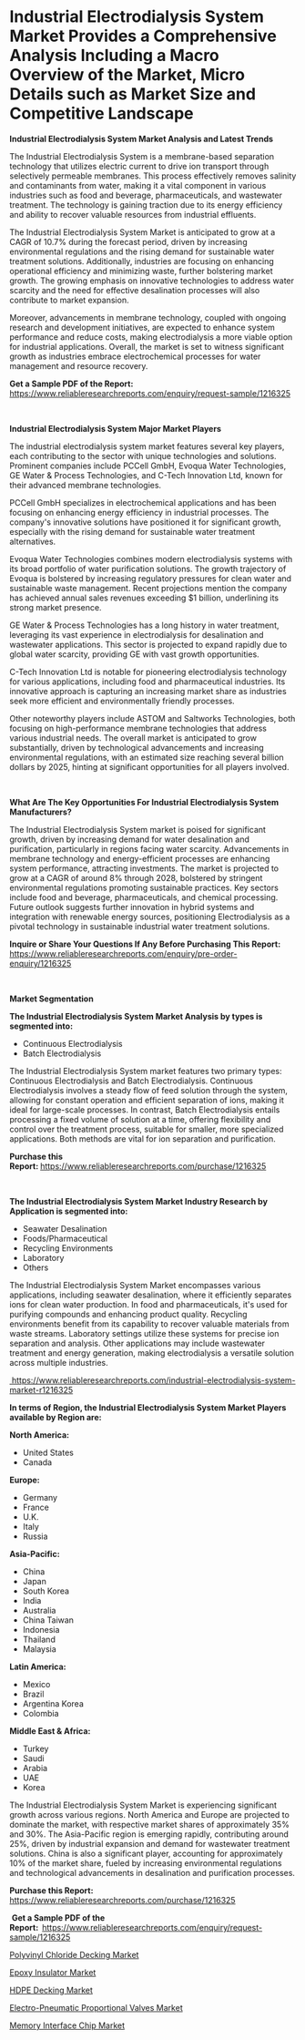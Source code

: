 <p><h1>Industrial Electrodialysis System Market Provides a Comprehensive Analysis Including a Macro Overview of the Market, Micro Details such as Market Size and Competitive Landscape</h1></p><p><strong>Industrial Electrodialysis System Market Analysis and Latest Trends</strong></p>
<p><p>The Industrial Electrodialysis System is a membrane-based separation technology that utilizes electric current to drive ion transport through selectively permeable membranes. This process effectively removes salinity and contaminants from water, making it a vital component in various industries such as food and beverage, pharmaceuticals, and wastewater treatment. The technology is gaining traction due to its energy efficiency and ability to recover valuable resources from industrial effluents.</p><p>The Industrial Electrodialysis System Market is anticipated to grow at a CAGR of 10.7% during the forecast period, driven by increasing environmental regulations and the rising demand for sustainable water treatment solutions. Additionally, industries are focusing on enhancing operational efficiency and minimizing waste, further bolstering market growth. The growing emphasis on innovative technologies to address water scarcity and the need for effective desalination processes will also contribute to market expansion. </p><p>Moreover, advancements in membrane technology, coupled with ongoing research and development initiatives, are expected to enhance system performance and reduce costs, making electrodialysis a more viable option for industrial applications. Overall, the market is set to witness significant growth as industries embrace electrochemical processes for water management and resource recovery.</p></p>
<p><strong>Get a Sample PDF of the Report:&nbsp;</strong> <a href="https://www.reliableresearchreports.com/enquiry/request-sample/1216325?utm_campaign=8&utm_medium=2&utm_source=Github&utm_content=ia&utm_term=12122024&utm_id=industrial-electrodialysis-system">https://www.reliableresearchreports.com/enquiry/request-sample/1216325</a></p>
<p>&nbsp;</p>
<p><strong>Industrial Electrodialysis System Major Market Players</strong></p>
<p><p>The industrial electrodialysis system market features several key players, each contributing to the sector with unique technologies and solutions. Prominent companies include PCCell GmbH, Evoqua Water Technologies, GE Water & Process Technologies, and C-Tech Innovation Ltd, known for their advanced membrane technologies.</p><p>PCCell GmbH specializes in electrochemical applications and has been focusing on enhancing energy efficiency in industrial processes. The company's innovative solutions have positioned it for significant growth, especially with the rising demand for sustainable water treatment alternatives. </p><p>Evoqua Water Technologies combines modern electrodialysis systems with its broad portfolio of water purification solutions. The growth trajectory of Evoqua is bolstered by increasing regulatory pressures for clean water and sustainable waste management. Recent projections mention the company has achieved annual sales revenues exceeding $1 billion, underlining its strong market presence.</p><p>GE Water & Process Technologies has a long history in water treatment, leveraging its vast experience in electrodialysis for desalination and wastewater applications. This sector is projected to expand rapidly due to global water scarcity, providing GE with vast growth opportunities. </p><p>C-Tech Innovation Ltd is notable for pioneering electrodialysis technology for various applications, including food and pharmaceutical industries. Its innovative approach is capturing an increasing market share as industries seek more efficient and environmentally friendly processes.</p><p>Other noteworthy players include ASTOM and Saltworks Technologies, both focusing on high-performance membrane technologies that address various industrial needs. The overall market is anticipated to grow substantially, driven by technological advancements and increasing environmental regulations, with an estimated size reaching several billion dollars by 2025, hinting at significant opportunities for all players involved.</p></p>
<p>&nbsp;</p>
<p><strong>What Are The Key Opportunities For Industrial Electrodialysis System Manufacturers?</strong></p>
<p><p>The Industrial Electrodialysis System market is poised for significant growth, driven by increasing demand for water desalination and purification, particularly in regions facing water scarcity. Advancements in membrane technology and energy-efficient processes are enhancing system performance, attracting investments. The market is projected to grow at a CAGR of around 8% through 2028, bolstered by stringent environmental regulations promoting sustainable practices. Key sectors include food and beverage, pharmaceuticals, and chemical processing. Future outlook suggests further innovation in hybrid systems and integration with renewable energy sources, positioning Electrodialysis as a pivotal technology in sustainable industrial water treatment solutions.</p></p>
<p><strong>Inquire or Share Your Questions If Any Before Purchasing This Report:</strong> <a href="https://www.reliableresearchreports.com/enquiry/pre-order-enquiry/1216325?utm_campaign=8&utm_medium=2&utm_source=Github&utm_content=ia&utm_term=12122024&utm_id=industrial-electrodialysis-system">https://www.reliableresearchreports.com/enquiry/pre-order-enquiry/1216325</a></p>
<p>&nbsp;</p>
<p><strong>Market Segmentation</strong></p>
<p><strong>The Industrial Electrodialysis System Market Analysis by types is segmented into:</strong></p>
<p><ul><li>Continuous Electrodialysis</li><li>Batch Electrodialysis</li></ul></p>
<p><p>The Industrial Electrodialysis System market features two primary types: Continuous Electrodialysis and Batch Electrodialysis. Continuous Electrodialysis involves a steady flow of feed solution through the system, allowing for constant operation and efficient separation of ions, making it ideal for large-scale processes. In contrast, Batch Electrodialysis entails processing a fixed volume of solution at a time, offering flexibility and control over the treatment process, suitable for smaller, more specialized applications. Both methods are vital for ion separation and purification.</p></p>
<p><strong>Purchase this Report:&nbsp;</strong><a href="https://www.reliableresearchreports.com/purchase/1216325?utm_campaign=8&utm_medium=2&utm_source=Github&utm_content=ia&utm_term=12122024&utm_id=industrial-electrodialysis-system">https://www.reliableresearchreports.com/purchase/1216325</a></p>
<p>&nbsp;</p>
<p><strong>The Industrial Electrodialysis System Market Industry Research by Application is segmented into:</strong></p>
<p><ul><li>Seawater Desalination</li><li>Foods/Pharmaceutical</li><li>Recycling Environments</li><li>Laboratory</li><li>Others</li></ul></p>
<p><p>The Industrial Electrodialysis System Market encompasses various applications, including seawater desalination, where it efficiently separates ions for clean water production. In food and pharmaceuticals, it's used for purifying compounds and enhancing product quality. Recycling environments benefit from its capability to recover valuable materials from waste streams. Laboratory settings utilize these systems for precise ion separation and analysis. Other applications may include wastewater treatment and energy generation, making electrodialysis a versatile solution across multiple industries.</p></p>
<p><a href="https://www.reliableresearchreports.com/industrial-electrodialysis-system-market-r1216325?utm_campaign=8&utm_medium=2&utm_source=Github&utm_content=ia&utm_term=12122024&utm_id=industrial-electrodialysis-system">&nbsp;https://www.reliableresearchreports.com/industrial-electrodialysis-system-market-r1216325</a></p>
<p><strong>In terms of Region, the Industrial Electrodialysis System Market Players available by Region are:</strong></p>
<p>
    <p> <strong> North America: </strong>
        <ul>
            <li>United States</li>
            <li>Canada</li>
        </ul>
        </p> 
    <p> <strong> Europe: </strong>
        <ul>
            <li>Germany</li>
            <li>France</li>
            <li>U.K.</li>
            <li>Italy</li>
            <li>Russia</li>
        </ul>
        </p> 
    <p> <strong> Asia-Pacific: </strong>
        <ul>
            <li>China</li>
            <li>Japan</li>
            <li>South Korea</li>
            <li>India</li>
            <li>Australia</li>
            <li>China Taiwan</li>
            <li>Indonesia</li>
            <li>Thailand</li>
            <li>Malaysia</li>
        </ul>
        </p> 
    <p> <strong> Latin America: </strong>
        <ul>
            <li>Mexico</li>
            <li>Brazil</li>
            <li>Argentina Korea</li>
            <li>Colombia</li>
        </ul>
        </p> 
    <p> <strong> Middle East & Africa: </strong>
        <ul>
            <li>Turkey</li>
            <li>Saudi</li>
            <li>Arabia</li>
            <li>UAE</li>
            <li>Korea</li>
        </ul>
    </p>
    </p>
<p><p>The Industrial Electrodialysis System Market is experiencing significant growth across various regions. North America and Europe are projected to dominate the market, with respective market shares of approximately 35% and 30%. The Asia-Pacific region is emerging rapidly, contributing around 25%, driven by industrial expansion and demand for wastewater treatment solutions. China is also a significant player, accounting for approximately 10% of the market share, fueled by increasing environmental regulations and technological advancements in desalination and purification processes.</p></p>
<p><strong>Purchase this Report: </strong><a href="https://www.reliableresearchreports.com/purchase/1216325?utm_campaign=8&utm_medium=2&utm_source=Github&utm_content=ia&utm_term=12122024&utm_id=industrial-electrodialysis-system">https://www.reliableresearchreports.com/purchase/1216325</a></p>
<p>&nbsp;<strong>Get a Sample PDF of the Report:&nbsp;&nbsp;</strong><a href="https://www.reliableresearchreports.com/enquiry/request-sample/1216325?utm_campaign=8&utm_medium=2&utm_source=Github&utm_content=ia&utm_term=12122024&utm_id=industrial-electrodialysis-system">https://www.reliableresearchreports.com/enquiry/request-sample/1216325</a></p>
<p><strong></strong></p>
<p><p><a href="https://www.linkedin.com/pulse/p-factrackr-ho6he?utm_campaign=8&utm_medium=2&utm_source=Github&utm_content=ia&utm_term=12122024&utm_id=industrial-electrodialysis-system">Polyvinyl Chloride Decking Market</a></p><p><a href="https://www.linkedin.com/pulse/in-depth-analysis-epoxy-insulator-market-size-share-forecast-seaie?utm_campaign=8&utm_medium=2&utm_source=Github&utm_content=ia&utm_term=12122024&utm_id=industrial-electrodialysis-system">Epoxy Insulator Market</a></p><p><a href="https://www.linkedin.com/pulse/unlocking-potential-hdpe-decking-market-growth-trends-fofhe?utm_campaign=8&utm_medium=2&utm_source=Github&utm_content=ia&utm_term=12122024&utm_id=industrial-electrodialysis-system">HDPE Decking Market</a></p><p><a href="https://github.com/AfsanaMia652/Market-Research-Report-List-1/blob/main/electro-pneumatic-proportional-valves-market.md?utm_campaign=8&utm_medium=2&utm_source=Github&utm_content=ia&utm_term=12122024&utm_id=industrial-electrodialysis-system">Electro-Pneumatic Proportional Valves Market</a></p><p><a href="https://github.com/wileonie19657/Market-Research-Report-List-1/blob/main/memory-interface-chip-market.md?utm_campaign=8&utm_medium=2&utm_source=Github&utm_content=ia&utm_term=12122024&utm_id=industrial-electrodialysis-system">Memory Interface Chip Market</a></p></p>